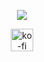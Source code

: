 <!-- A little easter egg hehe -->
<p align="center">
<img src="https://raw.githubusercontent.com/robiot/robiot/main/jump.gif" />
</p>

<p align="center">
  <a href="https://ko-fi.com/robiot" target="_blank">
    <img height="36" style="border:0px;height:36px;" src="https://cdn.ko-fi.com/cdn/kofi3.png?v=3" border='0' alt='ko-fi' />
  </a>
</p>
